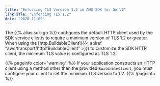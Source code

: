 ```yaml
---
title: "Enforcing TLS Version 1.2 in AWS SDK for Go V2"
linkTitle: "Enforcing TLS 1.2"
date: "2020-11-09"
---
```


The {{% alias sdk-go %}} configures the default HTTP client used by the SDK service clients to require a minimum version
of TLS 1.2 or greater. When using the [http.BuildableClient]({{< apiref "aws/transport/http#BuildableClient" >}}) to
customize the SDK HTTP client, the minimum TLS value is configured as TLS 1.2.

{{% pageinfo color="warning" %}}
If your application constructs an HTTP client using a method other than the provided `BuildableClient`, you must
configure your client to set the minimum TLS version to 1.2.
{{% /pageinfo %}}
